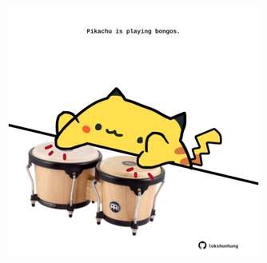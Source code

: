 <!-- built at 20/03/2025, 13:06:02 UTC -->
<p align="center">
  <img width="500" height="500" src="./ReadmeImage.svg">
</p>
